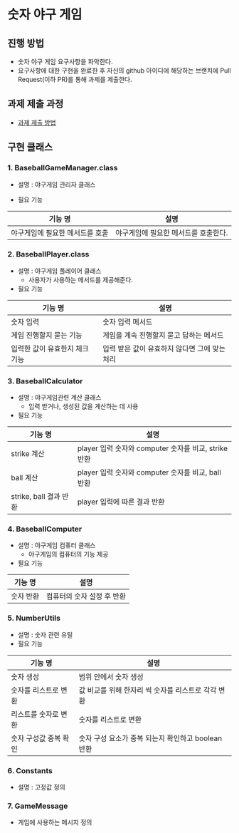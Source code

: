 # 숫자 야구 게임
## 진행 방법
* 숫자 야구 게임 요구사항을 파악한다.
* 요구사항에 대한 구현을 완료한 후 자신의 github 아이디에 해당하는 브랜치에 Pull Request(이하 PR)를 통해 과제를 제출한다.

## 과제 제출 과정
* [과제 제출 방법](https://github.com/next-step/nextstep-docs/tree/master/precourse)


## 구현 클래스



### 1. BaseballGameManager.class

* 설명 : 야구게임 관리자 클래스

* 필요 기능

| 기능 명                         | 설명                                 |
| ------------------------------- | ------------------------------------ |
| 야구게임에 필요한 메서드를 호출 | 야구게임에 필요한 메서드를 호출한다. |



### 2. BaseballPlayer.class

* 설명 : 야구게임 플레이어 클래스 
  * 사용자가 사용하는 메서드를 제공해준다.
* 필요 기능

| 기능 명                        | 설명                                           |
| ------------------------------ | ---------------------------------------------- |
| 숫자 입력                      | 숫자 입력 메서드                               |
| 게임 진행할지 묻는 기능        | 게임을 계속 진행할지 묻고 답하는 메서드        |
| 입력한 값이 유효한지 체크 기능 | 입력 받은 값이 유효하지  않다면 그에 맞는 처리 |



### 3. BaseballCalculator

* 설명 : 야구게임관련 계산 클래스
  * 입력 받거나, 생성된 값을 계산하는 데 사용
* 필요 기능

| 기능 명                | 설명                                                 |
| ---------------------- | ---------------------------------------------------- |
| strike 계산            | player 입력 숫자와 computer 숫자를 비교, strike 반환 |
| ball 계산              | player 입력 숫자와 computer 숫자를 비교, ball 반환   |
| strike, ball 결과 반환 | player 입력에 따른 결과 반환                         |



### 4. BaseballComputer

* 설명 : 야구게임 컴퓨터 클래스
  * 야구게임의 컴퓨터의 기능 제공
* 필요 기능

| 기능 명   | 설명                       |
| --------- | -------------------------- |
| 숫자 반환 | 컴퓨터의 숫자 설정 후 반환 |





### 5. NumberUtils

* 설명 : 숫자 관련 유틸
* 필요 기능

| 기능 명               | 설명                                                |
| --------------------- | --------------------------------------------------- |
| 숫자 생성             | 범위 안에서 숫자 생성                               |
| 숫자를 리스트로 변환  | 값 비교를 위해 한자리 씩 숫자를 리스트로 각각 변환  |
| 리스트를 숫자로 변환  | 숫자를 리스트로 변환                                |
| 숫자 구성값 중복 확인 | 숫자 구성 요소가 중복  되는지 확인하고 boolean 반환 |



### 6. Constants 

* 설명 : 고정값 정의



### 7. GameMessage 

* 게임에 사용하는 메시지 정의





